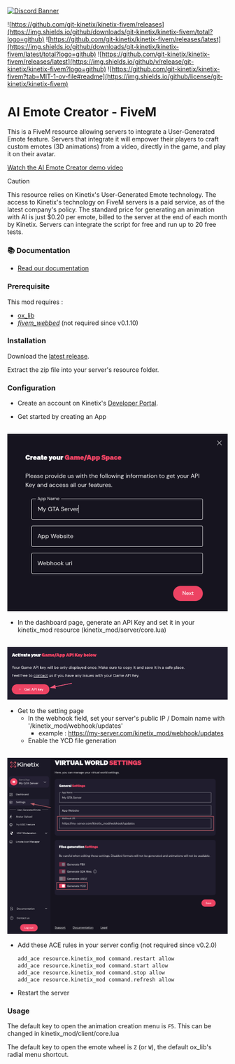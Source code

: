 [![Discord Banner](https://discord.com/api/guilds/1260877834751311912/widget.png?style=banner3)](https://discord.gg/aCrvQcCb7C)

![https://github.com/git-kinetix/kinetix-fivem/releases](https://img.shields.io/github/downloads/git-kinetix/kinetix-fivem/total?logo=github)
![https://github.com/git-kinetix/kinetix-fivem/releases/latest](https://img.shields.io/github/downloads/git-kinetix/kinetix-fivem/latest/total?logo=github)
![https://github.com/git-kinetix/kinetix-fivem/releases/latest](https://img.shields.io/github/v/release/git-kinetix/kinetix-fivem?logo=github)
![https://github.com/git-kinetix/kinetix-fivem?tab=MIT-1-ov-file#readme](https://img.shields.io/github/license/git-kinetix/kinetix-fivem)
  # AI Emote Creator - FiveM

This is a FiveM resource allowing servers to integrate a User-Generated Emote feature. Servers that integrate it will empower their players to craft custom emotes (3D animations) from a video, directly in the game, and play it on their avatar. 

[Watch the AI Emote Creator demo video](https://youtu.be/NbgYFHHiAVw)

> [!CAUTION]  
> This resource relies on Kinetix's User-Generated Emote technology. The access to Kinetix's technology on FiveM servers is a paid service, as of the latest company's policy. The standard price for generating an animation with AI is just $0.20 per emote, billed to the server at the end of each month by Kinetix. Servers can integrate the script for free and run up to 20 free tests.


### 📚 Documentation

- [Read our documentation](https://fivem.docs.kinetix.tech/)

### Prerequisite

This mod requires : 
- [ox_lib](https://github.com/overextended/ox_lib)
- [_fivem_webbed_](https://github.com/Cyntaax/fivem-webbed) (not required since v0.1.10)

### Installation

Download the [latest release](https://github.com/git-kinetix/kinetix-fivem/releases/latest).

Extract the zip file into your server's resource folder.

### Configuration

- Create an account on Kinetix's [Developer Portal](https://portal.kinetix.tech).

- Get started by creating an App

&nbsp;&nbsp;&nbsp;&nbsp;&nbsp;&nbsp;&nbsp;&nbsp;&nbsp;&nbsp;&nbsp;&nbsp;![](game_creation.png)

- In the dashboard page, generate an API Key and set it in your kinetix_mod resource (kinetix_mod/server/core.lua)

&nbsp;&nbsp;&nbsp;&nbsp;&nbsp;&nbsp;&nbsp;&nbsp;&nbsp;&nbsp;&nbsp;&nbsp;![](key_creation.png)

- Get to the setting page
  - In the webhook field, set your server's public IP / Domain name with '/kinetix_mod/webhook/updates' 
    - example : https://my-server.com/kinetix_mod/webhook/updates
  - Enable the YCD file generation

&nbsp;&nbsp;&nbsp;&nbsp;&nbsp;&nbsp;&nbsp;&nbsp;&nbsp;&nbsp;&nbsp;&nbsp;![](settings.png)

- Add these ACE rules in your server config (not required since v0.2.0)
  ```
  add_ace resource.kinetix_mod command.restart allow
  add_ace resource.kinetix_mod command.start allow
  add_ace resource.kinetix_mod command.stop allow
  add_ace resource.kinetix_mod command.refresh allow
  ```

- Restart the server

### Usage

The default key to open the animation creation menu is `F5`. This can be changed in kinetix_mod/client/core.lua

The default key to open the emote wheel is `Z` (or `W`), the default ox_lib's radial menu shortcut. 
